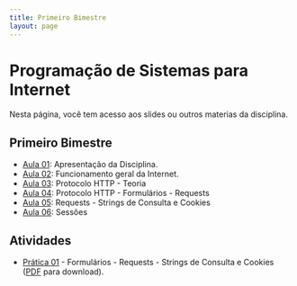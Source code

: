 ```yaml
---
title: Primeiro Bimestre
layout: page
---
```


# Programação de Sistemas para Internet

Nesta página, você tem acesso aos slides ou outros materias da disciplina.

## Primeiro Bimestre

- [Aula 01](../slides/00/00.pdf): Apresentação da Disciplina.
- [Aula 02](../slides/01/01.pdf): Funcionamento geral da Internet.
- [Aula 03](../slides/02/02.pdf): Protocolo HTTP - Teoria
- [Aula 04](../slides/03/03.pdf): Protocolo HTTP - Formulários - Requests
- [Aula 05](../slides/04/04.pdf): Requests - Strings de Consulta e Cookies
- [Aula 06](../slides/05/05.pdf): Sessões

## Atividades
- [Prática 01](../atividades/pratica01.md) - Formulários - Requests - Strings de Consulta e Cookies  ([PDF](../atividades/pratica01.pdf) para download).